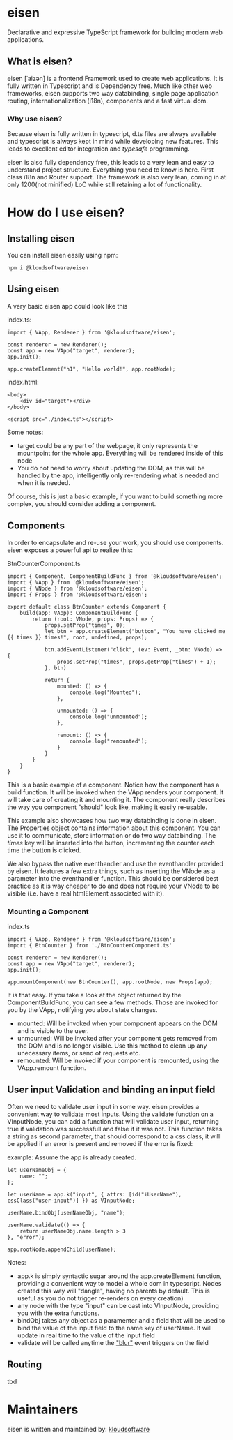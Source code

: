 # eisen

Declarative and expressive TypeScript framework for building modern web applications.

## What is eisen?

eisen [ˈaizən] is a frontend Framework used to create web applications. It is fully written in Typescript and is Dependency free.
Much like other web frameworks, eisen supports two way databinding, single page application routing, internationalization (i18n), components and a fast virtual dom.
 
### Why use eisen?
 
Because eisen is fully written in typescript, d.ts files are always available and typescript is always kept in mind while developing new features. This leads
to excellent editor integration and *typesafe* programming. 
 
eisen is also fully dependency free, this leads to a very lean and easy to understand project structure. Everything you need to know is here. First class i18n and Router support.
The framework is also very lean, coming in at only 1200(not minified) LoC while still retaining a lot of functionality.
    
# How do I use eisen?

## Installing eisen
You can install eisen easily using npm:
```
npm i @kloudsoftware/eisen
```

## Using eisen

A very basic eisen app could look like this

index.ts:
```
import { VApp, Renderer } from '@kloudsoftware/eisen';

const renderer = new Renderer();
const app = new VApp("target", renderer);
app.init();

app.createElement("h1", "Hello world!", app.rootNode);
```

index.html:
```
<body>
    <div id="target"></div>
</body>

<script src="./index.ts"></script>
```

Some notes:
  * target could be any part of the webpage, it only represents the mountpoint for the whole app. Everything will be rendered inside of this node
  * You do not need to worry about updating the DOM, as this will be handled by the app, intelligently only re-rendering what is needed and when it is needed.

Of course, this is just a basic example, if you want to build something more complex, you should consider adding a component.

## Components

In order to encapsulate and re-use your work, you should use components. eisen exposes a powerful api to realize this:

BtnCounterComponent.ts
```
import { Component, ComponentBuildFunc } from '@kloudsoftware/eisen';
import { VApp } from '@kloudsoftware/eisen';
import { VNode } from '@kloudsoftware/eisen';
import { Props } from '@kloudsoftware/eisen';

export default class BtnCounter extends Component {
    build(app: VApp): ComponentBuildFunc {
        return (root: VNode, props: Props) => {
            props.setProp("times", 0);
            let btn = app.createElement("button", "You have clicked me {{ times }} times!", root, undefined, props);

            btn.addEventListener("click", (ev: Event, _btn: VNode) => {
                props.setProp("times", props.getProp("times") + 1);
            }, btn)

            return {
                mounted: () => {
                    console.log("Mounted");
                },

                unmounted: () => {
                    console.log("unmounted");
                },

                remount: () => {
                    console.log("remounted");
                }
            }
        }
    }
}
```

This is a basic example of a component. Notice how the component has a build function. It will be invoked when the VApp renders your component.
It will take care of creating it and mounting it. The component really describes the way you component "should" look like, making it easily re-usable.

This example also showcases how two way databinding is done in eisen. The Properties object contains information about this component. You can use it to communicate, store information
or do two way databinding. The *times* key will be inserted into the button, incrementing the counter each time the button is clicked.

We also bypass the native eventhandler and use the eventhandler provided by eisen. It features a few extra things, such as inserting the VNode as a parameter into the eventhandler function. This should be considered best practice as it is way cheaper to do and does not require your VNode to be visible (i.e. have a real htmlElement associated with it).

### Mounting a Component

index.ts
```
import { VApp, Renderer } from '@kloudsoftware/eisen';
import { BtnCounter } from './BtnCounterComponent.ts'

const renderer = new Renderer();
const app = new VApp("target", renderer);
app.init();

app.mountComponent(new BtnCounter(), app.rootNode, new Props(app);
```

It is that easy. If you take a look at the object returned by the ComponentBuildFunc, you can see a few methods. Those are invoked for you by the VApp, notifying you about state changes.

  * mounted: Will be invoked when your component appears on the DOM and is visible to the user.  
  * unmounted: Will be invoked after your component gets removed from the DOM and is no longer visible. Use this method to clean up any unecessary items, or send of requests etc.
  * remounted: Will be invoked if your component is remounted, using the VApp.remount function.

## User input Validation and binding an input field

Often we need to validate user input in some way. eisen provides a convenient way to validate most inputs. Using the validate function on a VInputNode, you can add a function that will validate user input,
returning true if validation was successfull and false if it was not. This function takes a string as second parameter, that should correspond to a css class, it will be applied if an error is present and
removed if the error is fixed:


example: 
Assume the app is already created.

```
let userNameObj = {
    name: "";
};

let userName = app.k("input", { attrs: [id("iUserName"), cssClass("user-input")] }) as VInputNode;

userName.bindObj(userNameObj, "name");

userName.validate(() => {
    return userNameObj.name.length > 3
}, "error");

app.rootNode.appendChild(userName);
```



Notes: 
  * app.k is simply syntactic sugar around the app.createElement function, providing a convenient way to model a whole dom in typescript. Nodes created this way will "dangle", having no parents by default. This is useful as you do not trigger re-renders on every creation)
  * any node with the type "input" can be cast into VInputNode, providing you with the extra functions.
  * bindObj takes any object as a paramenter and a field that will be used to bind the value of the input field to the name key of userName. It will update in real time to the value of the input field
  * validate will be called anytime the ["blur"](https://developer.mozilla.org/en-US/docs/Web/API/Window/blur_event) event triggers on the field
    
## Routing

tbd

# Maintainers

eisen is written and maintained by: [kloudsoftware](https://github.com/orgs/kloudsoftware/people)
